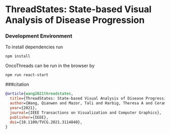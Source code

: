 # ThreadStates: State-based Visual Analysis of Disease Progression

### Development Environment
To install dependencies run

```
npm install
```

OncoThreads can be run in the browser by
```
npm run react-start
```

###citation 
```bib
@article{wang2021threadstates,
  title={ThreadStates: State-based Visual Analysis of Disease Progression},
  author={Wang, Qianwen and Mazor, Tali and Harbig, Theresa A and Cerami, Ethan and Gehlenborg, Nils},
  year={2021},
  journal={IEEE Transactions on Visualization and Computer Graphics},
  publisher={IEEE},
  doi={10.1109/TVCG.2021.3114840},
}
```
